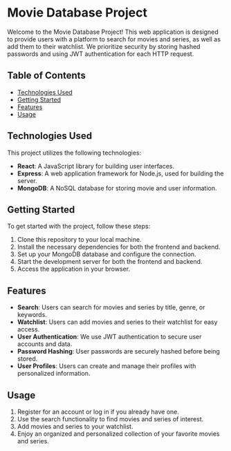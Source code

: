 # Movie Database Project

Welcome to the Movie Database Project! This web application is designed to provide users with a platform to search for movies and series, as well as add them to their watchlist. We prioritize security by storing hashed passwords and using JWT authentication for each HTTP request.

## Table of Contents

- [Technologies Used](#technologies-used)
- [Getting Started](#getting-started)
- [Features](#features)
- [Usage](#usage)


## Technologies Used

This project utilizes the following technologies:

- **React**: A JavaScript library for building user interfaces.
- **Express**: A web application framework for Node.js, used for building the server.
- **MongoDB**: A NoSQL database for storing movie and user information.

## Getting Started

To get started with the project, follow these steps:

1. Clone this repository to your local machine.
2. Install the necessary dependencies for both the frontend and backend.
3. Set up your MongoDB database and configure the connection.
4. Start the development server for both the frontend and backend.
5. Access the application in your browser.

## Features

- **Search**: Users can search for movies and series by title, genre, or keywords.
- **Watchlist**: Users can add movies and series to their watchlist for easy access.
- **User Authentication**: We use JWT authentication to secure user accounts and data.
- **Password Hashing**: User passwords are securely hashed before being stored.
- **User Profiles**: Users can create and manage their profiles with personalized information.

## Usage

1. Register for an account or log in if you already have one.
2. Use the search functionality to find movies and series of interest.
3. Add movies and series to your watchlist.
4. Enjoy an organized and personalized collection of your favorite movies and series.
